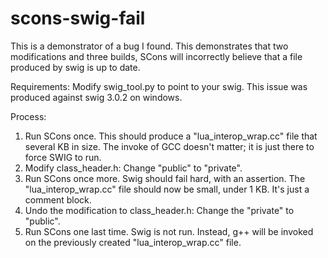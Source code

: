 # scons-swig-fail
This is a demonstrator of a bug I found. This demonstrates that two modifications and three builds, SCons will incorrectly believe that a file produced by swig is up to date.

Requirements: Modify swig_tool.py to point to your swig. This issue was produced against swig 3.0.2 on windows.

Process:

1. Run SCons once. This should produce a "lua_interop_wrap.cc" file that several KB in size. The invoke of GCC doesn't matter; it is just there to force SWIG to run.
2. Modify class_header.h: Change "public" to "private".
3. Run SCons once more. Swig should fail hard, with an assertion. The "lua_interop_wrap.cc" file should now be small, under 1 KB. It's just a comment block.
4. Undo the modification to class_header.h: Change the "private" to "public".
5. Run SCons one last time. Swig is not run. Instead, g++ will be invoked on the previously created "lua_interop_wrap.cc" file.
